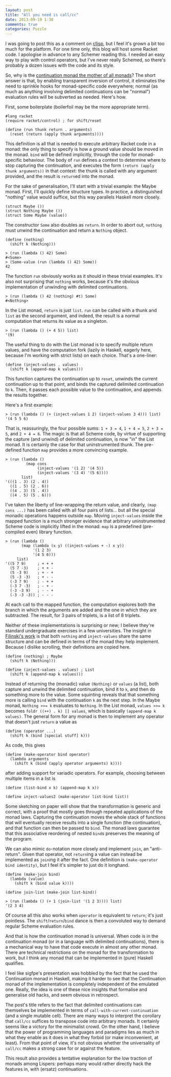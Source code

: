 ```yaml
---
layout: post
title: "All you need is call/cc"
date: 2013-09-19 1:30
comments: true
categories: Puzzle
---
```

I was going to post this as a comment on
[r/lisp](http://www.reddit.com/r/lisp/comments/1mkqvj/why_monads_have_not_taken_the_common_lisp_world/ccb5sor),
but I feel it's grown a bit too much for the platform.  For one time
only, this blog will host some Racket code.  I apologise in advance to
any Schemer reading this.  I needed an easy way to play with control
operators, but I've never really Schemed, so there's probably a dozen
issues with the code and its style.

So, why is the
[continuation monad the mother of all monads](http://blog.sigfpe.com/2008/12/mother-of-all-monads.html)?
The short answer is that, by enabling transparent inversion of
control, it eliminates the need to sprinkle hooks for monad-specific
code everywhere; normal (as much as anything involving delimited
continuations can be "normal") evaluation rules will be subverted as
needed.  Here's how.

First, some boilerplate (boilerfoil may be the more appropriate term).

    #lang racket
    (require racket/control) ; for shift/reset
    
    (define (run thunk return . arguments)
      (reset (return (apply thunk arguments))))

This definition is all that is needed to execute arbitrary Racket code
in a monad: the only thing to specify is how a ground value should be
moved in the monad.  `bind` will be defined implicitly, through the
code for monad-specific behaviour.  The body of `run` defines a
context to determine where to stop capturing the continuation, and
executes the form `(return (apply thunk arguments))` in that context:
the thunk is called with any argument provided, and the result is
`return`ed into the monad.

For the sake of generalisation, I'll start with a trivial example: the
Maybe monad.  First, I'll quickly define structure types.  In
practice, a distinguished "nothing" value would suffice, but this way
parallels Haskell more closely.

    (struct Maybe ())
    (struct Nothing Maybe ())
    (struct Some Maybe (value))

The constructor `Some` also doubles as `return`.  In order to abort
out, `nothing` must unwind the continuation and return a `Nothing`
object.

    (define (nothing)
      (shift k (Nothing)))

    > (run (lambda () 42) Some)
    #<Some>
    > (Some-value (run (lambda () 42) Some))
    42

The function `run` obviously works as it should in these trivial
examples.  It's also not surprising that `nothing` works, because it's
the obvious implementation of unwinding with delimited continuations.

    > (run (lambda () 42 (nothing) #t) Some)
    #<Nothing>

In the List monad, `return` is just `list`. `run` can be called with a
thunk and `list` as the second argument, and indeed, the result is a
normal computation that returns its value as a singleton.

    > (run (lambda () (+ 4 5)) list)
    '(9)

The useful thing to do with the List monad is to specify multiple
return values, and have the computation fork (lazily in Haskell,
eagerly here, because I'm working with strict lists) on each
choice. That's a one-liner:

    (define (inject-values . values)
      (shift k (append-map k values)))

This function captures the continuation up to `reset`, unwinds the
current continuation up to that point, and binds the captured
delimited continuation to `k`.  Then, it passes each possible value to
the continuation, and appends the results together.

Here's a first example:

    > (run (lambda () (+ (inject-values 1 2) (inject-values 3 4))) list)
    '(4 5 5 6)

That is, reassuringly, the four possible sums: `1 + 3 = 4`, `1 + 4 = 5`,
`2 + 3 = 5`, and `2 + 4 = 6`.  The magic is that all Scheme code,
by virtue of supporting the capture (and unwind) of delimited
continuation, is now "in" the List monad.  It is certainly the case
for that uninstrumented thunk.  The pre-defined function `map`
provides a more convincing example.

    > (run (lambda ()
             (map cons
                  (inject-values '(1 2) '(4 5))
                  (inject-values '(3 4) '(5 6))))
           list)
    '(((1 . 3) (2 . 4))
      ((1 . 5) (2 . 6))
      ((4 . 3) (5 . 4))
      ((4 . 5) (5 . 6)))

I've taken the liberty of line-wrapping the return value, and clearly,
`(map cons ...)` has been called with all four pairs of lists...  but
all the special monadic operations happens outside `map`.  Moving
`inject-values` inside the mapped function is a much stronger evidence
that arbitrary uninstrumented Scheme code is implicitly lifted in the
monad: `map` is a predefined (pre-compiled even) library function.

    > (run (lambda ()
           (map (lambda (x y) ((inject-values + -) x y))
                '(1 2 3)
                '(4 5 6)))
         list)
    '((5 7 9)     ; + + +
      (5 7 -3)    ; + + -
      (5 -3 9)    ; + - +
      (5 -3 -3)   ; + - -
      (-3 7 9)    ; - + +
      (-3 7 -3)   ; - + -
      (-3 -3 9)   ; - - +
      (-3 -3 -3)) ; - - -

At each call to the mapped function, the computation explores both the
branch in which the arguments are added and the one in which they are
subtracted.  The result, for 3 pairs of triplets, is a list of 8
triplets.

Neither of these implementations is surprising or new; I believe
they're standard undergraduate exercises in a few universities.  The
insight in
[Filinski's work](http://www.diku.dk/hjemmesider/ansatte/andrzej/papers/RM-abstract.html)
is that both `nothing` and `inject-values` share the same structure
and can be defined in terms of the monad they help implement.  Because
I dislike scrolling, their definitions are copied here.

    (define (nothing) ; Maybe
      (shift k (Nothing)))

    (define (inject-values . values) ; List
      (shift k (append-map k values)))

Instead of returning the (monadic) value `(Nothing)` or `values` (a
list), both capture and unwind the delimited continuation, bind it to
`k`, and then do something more to the value.  Some squinting reveals
that that something more is calling `bind` with the continuation `k`
as the next step.  In the Maybe monad, `Nothing >>= k` evaluates to
`Nothing`.  In the List monad, `values >>= k` becomes `foldr ((++)
. k) [] values`, which is basically `(append-map k values)`.  The
general form for any monad is then to implement any operator that
doesn't just `return` a value as

    (define (operator ...)
      (shift k (bind [special stuff] k)))

As code, this gives

    (define (make-operator bind operator)
      (lambda arguments
        (shift k (bind (apply operator arguments) k))))

after adding support for variadic operators.  For example, choosing
between multiple items in a list is

    (define (list-bind x k) (append-map k x))
    
    (define inject-values2 (make-operator list-bind list))

Some sketching on paper will show that the transformation is generic
and correct, with a proof that mostly goes through repeated
applications of the monad laws.  Capturing the continuation moves the
whole stack of functions that will eventually receive results into a
single function (the continuation), and that function can then be
passed to `bind`.  The monad laws guarantee that this associative
reordering of nested `bind`s preserves the meaning of the program.

We can also mimic `do`-notation more closely and implement `join`, an
"anti-return".  Given that operator, not `return`ing a value can instead
be implemented as `join`ing it after the fact.  One definition is
`(make-operator bind identity)`, but I feel it's simpler to just do it
longhand.

    (define (make-join bind)
      (lambda (value)
        (shift k (bind value k))))

    (define join-list (make-join list-bind))

    > (run (lambda () (+ 1 (join-list '(1 2 3)))) list)
    '(2 3 4)

Of course all this also works when `operator` is equivalent to
`return`; it's just pointless.  The `shift`/`return`/`bind` dance is
then a convoluted way to demand regular Scheme evaluation rules.

And that is how the continuation monad is universal.  When code is in
the continuation monad (or in a language with delimited
continuations), there is a mechanical way to have that code execute in
almost any other monad.  There are technical restrictions on the monad
for the transformation to work, but I think any monad that can be
implemented in (pure) Haskell qualifies.

I feel like sigfpe's presentation was hobbled by the fact that he used
the Continuation monad in Haskell, making it harder to see that the
Continuation monad of the implementation is completely independent of
the emulated one.  Really, the idea is one of these nice insights that
formalise and generalise old hacks, and seem obvious in retrospect.

The post's title refers to the fact that delimited continuations can
themselves be implemented in terms of `call-with-current-continuation`
(and a single mutable cell).  There are many ways to interpret the
corollary that `call/cc` suffices to transpose code into arbitrary
monads.  It certainly seems like a victory for the minimalist crowd.
On the other hand, I believe that the power of programming languages
and paradigms lies as much in what they enable as it does in what they
forbid (or make inconvenient, at least).  From that point of view,
it's not obvious whether the universality of `call/cc` makes a strong
case for or against the feature.

This result also provides a tentative explanation for the low traction
of monads among Lispers: perhaps many would rather directly hack the
features in, with (ersatz) continuations.
